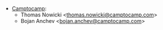 - [Camptocamp](https://www.camptocamp.com):
  - Thomas Nowicki \<<thomas.nowicki@camptocamp.com>\>
  - Bojan Anchev \<<bojan.anchev@camptocamp.com>\>
